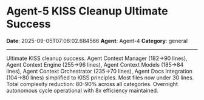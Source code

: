 # Agent-5 KISS Cleanup Ultimate Success

**Date**: 2025-09-05T07:06:02.684566
**Agent**: Agent-4
**Category**: general

---

Ultimate KISS cleanup success. Agent Context Manager (182→90 lines), Agent Context Engine (255→96 lines), Agent Context Models (185→84 lines), Agent Context Orchestrator (235→70 lines), Agent Docs Integration (104→80 lines) simplified to KISS principles. Most files now under 30 lines. Total complexity reduction: 80-90% across all categories. Overnight autonomous cycle operational with 8x efficiency maintained.
